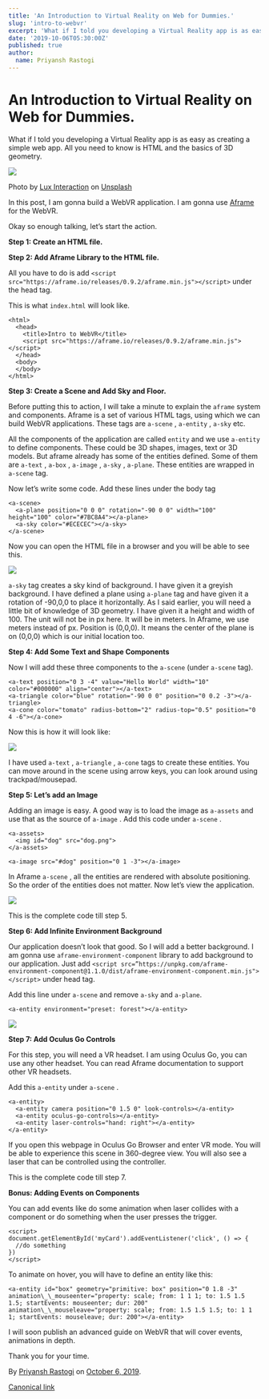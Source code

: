 ```yaml
---
title: 'An Introduction to Virtual Reality on Web for Dummies.'
slug: 'intro-to-webvr'
excerpt: 'What if I told you developing a Virtual Reality app is as easy as creating a simple web app. All you need to know is HTML and the basics…'
date: '2019-10-06T05:30:00Z'
published: true
author:
  name: Priyansh Rastogi
---
```


# An Introduction to Virtual Reality on Web for Dummies.

What if I told you developing a Virtual Reality app is as easy as creating a simple web app. All you need to know is HTML and the basics of 3D geometry.

![](https://cdn-images-1.medium.com/max/800/0*roFfutviuC3lI1PN)

Photo by [Lux Interaction](https://unsplash.com/@luxinteraction?utm_source=medium&utm_medium=referral) on [Unsplash](https://unsplash.com?utm_source=medium&utm_medium=referral)

In this post, I am gonna build a WebVR application. I am gonna use [Aframe](https://aframe.io) for the WebVR.

Okay so enough talking, let’s start the action.

**Step 1: Create an HTML file.**

**Step 2: Add Aframe Library to the HTML file.**

All you have to do is add `<script src="https://aframe.io/releases/0.9.2/aframe.min.js"></script>` under the head tag.

This is what `index.html` will look like.

```
<html>  
  <head>  
    <title>Intro to WebVR</title>  
    <script src="https://aframe.io/releases/0.9.2/aframe.min.js"></script>  
  </head>  
  <body>  
  </body>  
</html>
```

**Step 3: Create a Scene and Add Sky and Floor.**

Before putting this to action, I will take a minute to explain the `aframe` system and components. Aframe is a set of various HTML tags, using which we can build WebVR applications. These tags are `a-scene` , `a-entity` , `a-sky` etc.

All the components of the application are called `entity` and we use `a-entity` to define components. These could be 3D shapes, images, text or 3D models. But aframe already has some of the entities defined. Some of them are `a-text` , `a-box` , `a-image` , `a-sky` , `a-plane`. These entities are wrapped in `a-scene` tag.

Now let’s write some code. Add these lines under the body tag

```
<a-scene>  
  <a-plane position="0 0 0" rotation="-90 0 0" width="100" height="100" color="#7BC8A4"></a-plane>  
  <a-sky color="#ECECEC"></a-sky>  
</a-scene>
```

Now you can open the HTML file in a browser and you will be able to see this.

![](https://cdn-images-1.medium.com/max/800/1*K0GppSYz2W1cIKuQY2J5yg.png)

`a-sky` tag creates a sky kind of background. I have given it a greyish background. I have defined a plane using `a-plane` tag and have given it a rotation of -90,0,0 to place it horizontally. As I said earlier, you will need a little bit of knowledge of 3D geometry. I have given it a height and width of 100. The unit will not be in px here. It will be in meters. In Aframe, we use meters instead of px. Position is (0,0,0). It means the center of the plane is on (0,0,0) which is our initial location too.

**Step 4: Add Some Text and Shape Components**

Now I will add these three components to the `a-scene` (under `a-scene` tag).

```
<a-text position="0 3 -4" value="Hello World" width="10" color="#000000" align="center"></a-text>  
<a-triangle color="blue" rotation="-90 0 0" position="0 0.2 -3"></a-triangle>  
<a-cone color="tomato" radius-bottom="2" radius-top="0.5" position="0 4 -6"></a-cone>
```

Now this is how it will look like:

![](https://cdn-images-1.medium.com/max/800/1*lt9ULhgjhJmUX4S-eubiaA.png)

I have used `a-text` , `a-triangle` , `a-cone` tags to create these entities. You can move around in the scene using arrow keys, you can look around using trackpad/mousepad.

**Step 5: Let’s add an Image**

Adding an image is easy. A good way is to load the image as `a-assets` and use that as the source of `a-image` . Add this code under `a-scene` .

```
<a-assets>  
  <img id="dog" src="dog.png">  
</a-assets>

<a-image src="#dog" position="0 1 -3"></a-image>
```

In Aframe `a-scene` , all the entities are rendered with absolute positioning. So the order of the entities does not matter. Now let’s view the application.

![](https://cdn-images-1.medium.com/max/800/1*PkMoxWoCxBhEM032YLkMog.png)

This is the complete code till step 5.

**Step 6: Add Infinite Environment Background**

Our application doesn’t look that good. So I will add a better background. I am gonna use `aframe-environment-component` library to add background to our application. Just add `<script src=”https://unpkg.com/aframe-environment-component@1.1.0/dist/aframe-environment-component.min.js"></script>` under head tag.

Add this line under `a-scene` and remove `a-sky` and `a-plane`.

```
<a-entity environment="preset: forest"></a-entity>
```

![](https://cdn-images-1.medium.com/max/800/1*Ap-FNWG2ZVklSba24vcHZQ.png)

**Step 7: Add Oculus Go Controls**

For this step, you will need a VR headset. I am using Oculus Go, you can use any other headset. You can read Aframe documentation to support other VR headsets.

Add this `a-entity` under `a-scene` .

```
<a-entity>  
  <a-entity camera position="0 1.5 0" look-controls></a-entity>  
  <a-entity oculus-go-controls></a-entity>  
  <a-entity laser-controls="hand: right"></a-entity>  
</a-entity>
```

If you open this webpage in Oculus Go Browser and enter VR mode. You will be able to experience this scene in 360-degree view. You will also see a laser that can be controlled using the controller.

This is the complete code till step 7.

**Bonus: Adding Events on Components**

You can add events like do some animation when laser collides with a component or do something when the user presses the trigger.

```
<script>  
document.getElementById('myCard').addEventListener('click', () => {  
  //do something  
})  
</script>
```

To animate on hover, you will have to define an entity like this:

```
<a-entity id="box" geometry="primitive: box" position="0 1.8 -3" animation\_\_mouseenter="property: scale; from: 1 1 1; to: 1.5 1.5 1.5; startEvents: mouseenter; dur: 200" animation\_\_mouseleave="property: scale; from: 1.5 1.5 1.5; to: 1 1 1; startEvents: mouseleave; dur: 200"></a-entity>
```

I will soon publish an advanced guide on WebVR that will cover events, animations in depth.

Thank you for your time.

By [Priyansh Rastogi](https://medium.com/@priyanshrastogi) on [October 6, 2019](https://medium.com/p/b4a57f323815).

[Canonical link](https://medium.com/@priyanshrastogi/an-introduction-to-virtual-reality-on-web-for-dummies-b4a57f323815)
